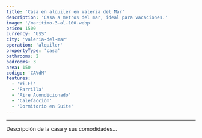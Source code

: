 ```yaml
---
title: 'Casa en alquiler en Valeria del Mar'
description: 'Casa a metros del mar, ideal para vacaciones.'
image: '/maritimo-3-al-100.webp'
price: 1500
currency: 'U$S'
city: 'valeria-del-mar'
operation: 'alquiler'
propertyType: 'casa'
bathrooms: 2
bedrooms: 3
area: 150
codigo: 'CAVdM'
features:
  - 'Wi-Fi'
  - 'Parrilla'
  - 'Aire Acondicionado'
  - 'Calefacción'
  - 'Dormitorio en Suite'
---
```

---

Descripción de la casa y sus comodidades...
